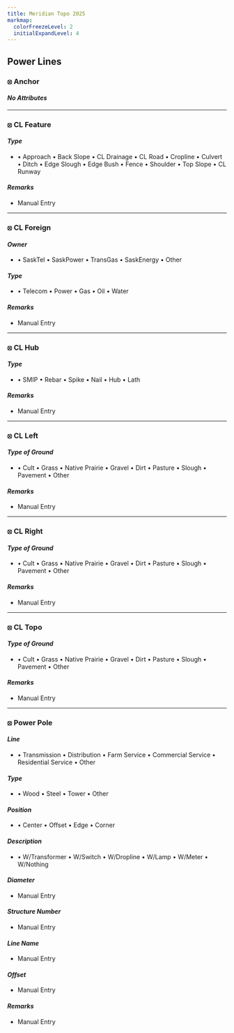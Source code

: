 ```yaml
---
title: Meridian Topo 2025
markmap:
  colorFreezeLevel: 2
  initialExpandLevel: 4
---
```


## <b>Power Lines</b>

### <b>⦻ Anchor</b>
#### <i>No Attributes</i>
---
### <b>⦻ CL Feature</b>

#### <i>Type</i>
* &#8226; Approach
    &#8226; Back Slope
    &#8226; CL Drainage
    &#8226; CL Road
    &#8226; Cropline
    &#8226; Culvert
    &#8226; Ditch
    &#8226; Edge Slough
    &#8226; Edge Bush
    &#8226; Fence
    &#8226; Shoulder
    &#8226; Top Slope
    &#8226; CL Runway

#### <i>Remarks</i>
* Manual Entry
---
### <b>⦻ CL Foreign</b>

#### <i>Owner</i>
* &#8226; SaskTel
    &#8226; SaskPower
    &#8226; TransGas
    &#8226; SaskEnergy
    &#8226; Other
    
#### <i>Type</i>
* &#8226; Telecom
    &#8226; Power
    &#8226; Gas
    &#8226; Oil
    &#8226; Water

#### <i>Remarks</i>
* Manual Entry
---
### <b>⦻ CL Hub</b>

#### <i>Type</i>
* &#8226; SMIP
    &#8226; Rebar
    &#8226; Spike
    &#8226; Nail
    &#8226; Hub
    &#8226; Lath

#### <i>Remarks</i>
* Manual Entry
---
### <b>⦻ CL Left</b>

#### <i>Type of Ground</i>
* &#8226; Cult
    &#8226; Grass
    &#8226; Native Prairie
    &#8226; Gravel
    &#8226; Dirt
    &#8226; Pasture
    &#8226; Slough
    &#8226; Pavement
    &#8226; Other

#### <i>Remarks</i>
* Manual Entry

---
### <b>⦻ CL Right</b>

#### <i>Type of Ground</i>
* &#8226; Cult
    &#8226; Grass
    &#8226; Native Prairie
    &#8226; Gravel
    &#8226; Dirt
    &#8226; Pasture
    &#8226; Slough
    &#8226; Pavement
    &#8226; Other

#### <i>Remarks</i>
* Manual Entry
---
### <b>⦻ CL Topo</b>

#### <i>Type of Ground</i>
* &#8226; Cult
    &#8226; Grass
    &#8226; Native Prairie
    &#8226; Gravel
    &#8226; Dirt
    &#8226; Pasture
    &#8226; Slough
    &#8226; Pavement
    &#8226; Other

#### <i>Remarks</i>
* Manual Entry
---
### <b>⦻ Power Pole</b>

#### <i>Line</i>
* &#8226; Transmission
    &#8226; Distribution
    &#8226; Farm Service
    &#8226; Commercial Service
    &#8226; Residential Service
    &#8226; Other

#### <i>Type</i>
* &#8226; Wood
    &#8226; Steel
    &#8226; Tower
    &#8226; Other

#### <i>Position</i>
* &#8226; Center
    &#8226; Offset
    &#8226; Edge
    &#8226; Corner

#### <i>Description</i>
* &#8226; W/Transformer
    &#8226; W/Switch
    &#8226; W/Dropline
    &#8226; W/Lamp
    &#8226; W/Meter
    &#8226; W/Nothing

#### <i>Diameter</i>
* Manual Entry

#### <i>Structure Number</i>
* Manual Entry

#### <i>Line Name</i>
* Manual Entry

#### <i>Offset</i>
* Manual Entry

#### <i>Remarks</i>
* Manual Entry
